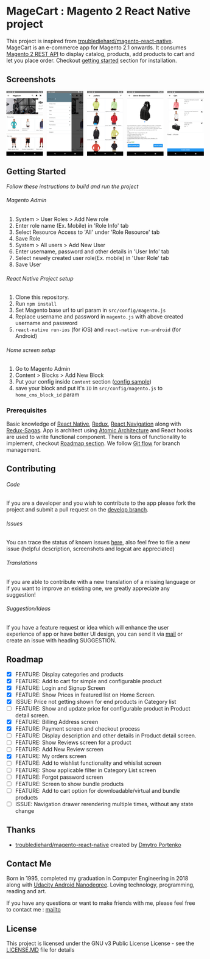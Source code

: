 # MageCart : Magento 2 React Native project
This project is inspired from [troublediehard/magento-react-native](https://github.com/troublediehard/magento-react-native). MageCart is an e-commerce app for Magento 2.1 onwards. It consumes [Magento 2 REST API](https://devdocs.magento.com/guides/v2.3/get-started/rest_front.html) to display catalog, products, add products to cart and let you place order. Checkout [getting started](#getting-started) section for installation.

## Screenshots
<div style="display:flex;" >
  <img  src="screenshots/1.png" width="19%" >
  <img style="margin-left:10px;" src="screenshots/2.png" width="19%" >
  <img style="margin-left:10px;" src="screenshots/3.png" width="19%" >
  <img style="margin-left:10px;" src="screenshots/4.png" width="19%" >
  <img style="margin-left:10px;" src="screenshots/5.png" width="19%" >
</div>

## Getting Started

_Follow these instructions to build and run the project_

###### Magento Admin
1. System > User Roles > Add New role
2. Enter role name (Ex. Mobile) in 'Role Info' tab
3. Select Resource Access to 'All' under 'Role Resource' tab
4. Save Role
5. System > All users > Add New User
6. Enter username, password and other details in 'User Info' tab
7. Select newely created user role(Ex. mobile) in 'User Role' tab
8. Save User

###### React Native Project setup
1. Clone this repository.
2. Run `npm install`
3. Set Magento base url to url param in `src/config/magento.js`
4. Replace username and password in `magento.js` with above created username and password
5. `react-native run-ios` (for iOS) and `react-native run-android` (for Android)

###### Home screen setup
1. Go to Magento Admin
2. Content > Blocks > Add New Block
3. Put your config inside `Content` section ([config sample](src/config/cms_block_config.json))
4. save your block and put it's `ID` in `src/config/magento.js` to `home_cms_block_id` param


### Prerequisites

Basic knowledge of [React Native](https://facebook.github.io/react-native/), [Redux](https://redux.js.org/), [React Navigation](https://reactnavigation.org/) along with [Redux-Sagas](https://redux-saga.js.org/). App is architect using [Atomic Architecture](http://bradfrost.com/blog/post/atomic-web-design/) and React hooks are used to write functional component. There is tons of functionality to implement, checkout [Roadmap section](#roadmap). We follow [Git flow](https://www.youtube.com/watch?v=aJnFGMclhU8) for branch management.

## Contributing

###### Code 
If you are a developer and you wish to contribute to the app please fork the project
and submit a pull request on the [develop branch](https://github.com/alexakasanjeev/magento_react_native/tree/develop).

###### Issues
You can trace the status of known issues [here](https://github.com/alexakasanjeev/magento_react_native/issues),
also feel free to file a new issue (helpful description, screenshots and logcat are appreciated)

###### Translations
If you are able to contribute with a new translation of a missing language or if you want to improve an existing one, we greatly appreciate any suggestion!

###### Suggestion/Ideas
If you have a feature request or idea which will enhance the user experience of app or have better UI design, you can send it via [mail](mailto:sanjeevy133@protonmail.com) or create an issue with heading SUGGESTION.

## Roadmap

- [x] FEATURE: Display categories and products
- [x] FEATURE: Add to cart for simple and configurable product
- [x] FEATURE: Login and Signup Screen
- [x] FEATURE: Show Prices in featured list on Home Screen.
- [x] ISSUE: Price not getting shown for end products in Category list
- [ ] FEATURE: Show and update price for configurable product in Product detail screen.
- [x] FEATURE: Billing Address screen
- [x] FEATURE: Payment screen and checkout process
- [ ] FEATURE: Display description and other details in Product detail screen.
- [ ] FEATURE: Show Reviews screen for a product
- [ ] FEATURE: Add New Review screen
- [x] FEATURE: My orders screen
- [ ] FEATURE: Add to wishlist functionality and whislist screen
- [ ] FEATURE: Show applicable filter in Category List screen
- [ ] FEATURE: Forgot password screen
- [ ] FEATURE: Screen to show bundle products
- [ ] FEATURE: Add to cart option for downloadable/virtual and bundle products
- [ ] ISSUE: Navigation drawer rerendering multiple times, without any state change

## Thanks

- [troublediehard/magento-react-native](https://github.com/troublediehard/magento-react-native) created by [Dmytro Portenko](https://github.com/troublediehard)

## Contact Me

Born in 1995, completed my graduation in Computer Engineering in 2018 along with [Udacity Android Nanodegree](https://in.udacity.com/course/android-developer-nanodegree-by-google--nd801). Loving technology, programming, reading and art.

If you have any questions or want to make friends with me, please feel free to contact me : [mailto](mailto:sanjeevy133@protonmail.com "Welcome to contact me")

## License

This project is licensed under the GNU v3 Public License License - see the [LICENSE.MD](LICENSE.MD) file for details


